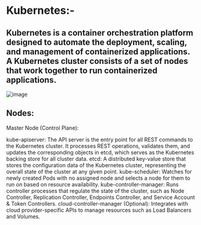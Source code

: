 # Kubernetes:-

##           Kubernetes is a container orchestration platform designed to automate the deployment, scaling, and management of containerized applications. A Kubernetes cluster consists of a set of nodes that work together to run containerized applications. 
![image](https://github.com/Loki-1/Kubernetes/assets/134843197/69b5e016-0048-4fb4-8197-c079cfe1ed67)

## Nodes:

Master Node (Control Plane):

kube-apiserver: The API server is the entry point for all REST commands to the Kubernetes cluster. It processes REST operations, validates them, and updates the corresponding objects in etcd, which serves as the Kubernetes backing store for all cluster data.
etcd: A distributed key-value store that stores the configuration data of the Kubernetes cluster, representing the overall state of the cluster at any given point.
kube-scheduler: Watches for newly created Pods with no assigned node and selects a node for them to run on based on resource availability.
kube-controller-manager: Runs controller processes that regulate the state of the cluster, such as Node Controller, Replication Controller, Endpoints Controller, and Service Account & Token Controllers.
cloud-controller-manager (Optional): Integrates with cloud provider-specific APIs to manage resources such as Load Balancers and Volumes.
